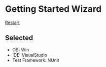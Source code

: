 # Getting Started Wizard

[Restart](/docs/wiz/readme.md)

## Selected

* OS: Win
* IDE: VisualStudio
* Test Framework: NUnit
